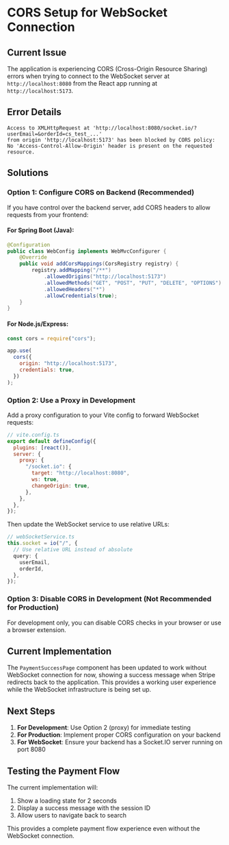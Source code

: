 # CORS Setup for WebSocket Connection

## Current Issue

The application is experiencing CORS (Cross-Origin Resource Sharing) errors when trying to connect to the WebSocket server at `http://localhost:8080` from the React app running at `http://localhost:5173`.

## Error Details

```
Access to XMLHttpRequest at 'http://localhost:8080/socket.io/?userEmail=&orderId=cs_test_...'
from origin 'http://localhost:5173' has been blocked by CORS policy:
No 'Access-Control-Allow-Origin' header is present on the requested resource.
```

## Solutions

### Option 1: Configure CORS on Backend (Recommended)

If you have control over the backend server, add CORS headers to allow requests from your frontend:

#### For Spring Boot (Java):

```java
@Configuration
public class WebConfig implements WebMvcConfigurer {
    @Override
    public void addCorsMappings(CorsRegistry registry) {
        registry.addMapping("/**")
            .allowedOrigins("http://localhost:5173")
            .allowedMethods("GET", "POST", "PUT", "DELETE", "OPTIONS")
            .allowedHeaders("*")
            .allowCredentials(true);
    }
}
```

#### For Node.js/Express:

```javascript
const cors = require("cors");

app.use(
  cors({
    origin: "http://localhost:5173",
    credentials: true,
  })
);
```

### Option 2: Use a Proxy in Development

Add a proxy configuration to your Vite config to forward WebSocket requests:

```javascript
// vite.config.ts
export default defineConfig({
  plugins: [react()],
  server: {
    proxy: {
      "/socket.io": {
        target: "http://localhost:8080",
        ws: true,
        changeOrigin: true,
      },
    },
  },
});
```

Then update the WebSocket service to use relative URLs:

```typescript
// webSocketService.ts
this.socket = io("/", {
  // Use relative URL instead of absolute
  query: {
    userEmail,
    orderId,
  },
});
```

### Option 3: Disable CORS in Development (Not Recommended for Production)

For development only, you can disable CORS checks in your browser or use a browser extension.

## Current Implementation

The `PaymentSuccessPage` component has been updated to work without WebSocket connection for now, showing a success message when Stripe redirects back to the application. This provides a working user experience while the WebSocket infrastructure is being set up.

## Next Steps

1. **For Development**: Use Option 2 (proxy) for immediate testing
2. **For Production**: Implement proper CORS configuration on your backend
3. **For WebSocket**: Ensure your backend has a Socket.IO server running on port 8080

## Testing the Payment Flow

The current implementation will:

1. Show a loading state for 2 seconds
2. Display a success message with the session ID
3. Allow users to navigate back to search

This provides a complete payment flow experience even without the WebSocket connection.
